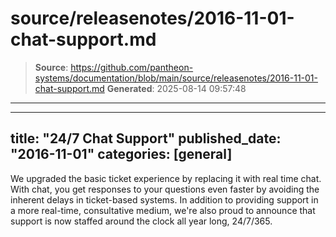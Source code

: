 # source/releasenotes/2016-11-01-chat-support.md

> **Source**: https://github.com/pantheon-systems/documentation/blob/main/source/releasenotes/2016-11-01-chat-support.md
> **Generated**: 2025-08-14 09:57:48

---

---
title: "24/7 Chat Support"
published_date: "2016-11-01"
categories: [general]
---
We upgraded the basic ticket experience by replacing it with real time chat. With chat, you get responses to your questions even faster by avoiding the inherent delays in ticket-based systems. In addition to providing support in a more real-time, consultative medium, we're also proud to announce that support is now staffed around the clock all year long, 24/7/365.
